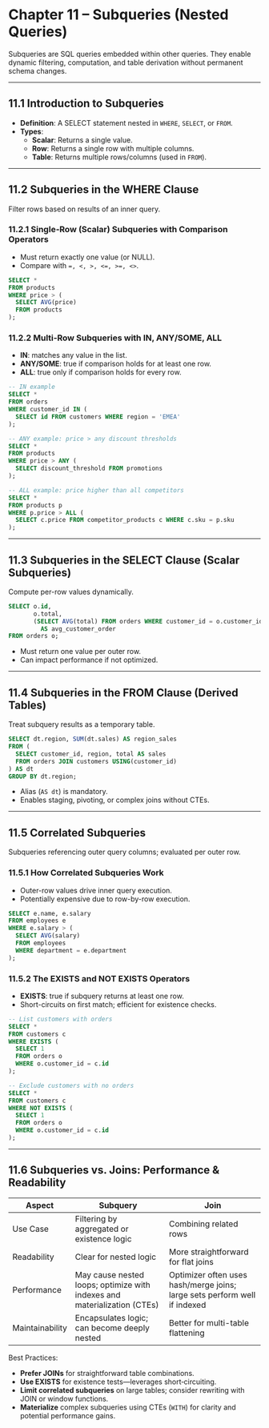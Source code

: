 # Chapter 11 – Subqueries (Nested Queries)  
Subqueries are SQL queries embedded within other queries. They enable dynamic filtering, computation, and table derivation without permanent schema changes.

---

## 11.1 Introduction to Subqueries  
- **Definition**: A SELECT statement nested in `WHERE`, `SELECT`, or `FROM`.  
- **Types**:  
  - **Scalar**: Returns a single value.  
  - **Row**: Returns a single row with multiple columns.  
  - **Table**: Returns multiple rows/columns (used in `FROM`).  

---

## 11.2 Subqueries in the WHERE Clause  
Filter rows based on results of an inner query.

### 11.2.1 Single‑Row (Scalar) Subqueries with Comparison Operators  
- Must return exactly one value (or NULL).  
- Compare with `=, <, >, <=, >=, <>`.  
```sql
SELECT *
FROM products
WHERE price > (
  SELECT AVG(price)
  FROM products
);
```

### 11.2.2 Multi‑Row Subqueries with IN, ANY/SOME, ALL  
- **IN**: matches any value in the list.  
- **ANY/SOME**: true if comparison holds for at least one row.  
- **ALL**: true only if comparison holds for every row.  
```sql
-- IN example
SELECT * 
FROM orders
WHERE customer_id IN (
  SELECT id FROM customers WHERE region = 'EMEA'
);

-- ANY example: price > any discount thresholds
SELECT * 
FROM products
WHERE price > ANY (
  SELECT discount_threshold FROM promotions
);

-- ALL example: price higher than all competitors
SELECT * 
FROM products p
WHERE p.price > ALL (
  SELECT c.price FROM competitor_products c WHERE c.sku = p.sku
);
```

---

## 11.3 Subqueries in the SELECT Clause (Scalar Subqueries)  
Compute per-row values dynamically.
```sql
SELECT o.id,
       o.total,
       (SELECT AVG(total) FROM orders WHERE customer_id = o.customer_id)
         AS avg_customer_order
FROM orders o;
```
- Must return one value per outer row.  
- Can impact performance if not optimized.

---

## 11.4 Subqueries in the FROM Clause (Derived Tables)  
Treat subquery results as a temporary table.
```sql
SELECT dt.region, SUM(dt.sales) AS region_sales
FROM (
  SELECT customer_id, region, total AS sales
  FROM orders JOIN customers USING(customer_id)
) AS dt
GROUP BY dt.region;
```
- Alias (`AS dt`) is mandatory.  
- Enables staging, pivoting, or complex joins without CTEs.

---

## 11.5 Correlated Subqueries  
Subqueries referencing outer query columns; evaluated per outer row.

### 11.5.1 How Correlated Subqueries Work  
- Outer-row values drive inner query execution.  
- Potentially expensive due to row-by-row execution.  
```sql
SELECT e.name, e.salary
FROM employees e
WHERE e.salary > (
  SELECT AVG(salary)
  FROM employees
  WHERE department = e.department
);
```

### 11.5.2 The EXISTS and NOT EXISTS Operators  
- **EXISTS**: true if subquery returns at least one row.  
- Short-circuits on first match; efficient for existence checks.  
```sql
-- List customers with orders
SELECT * 
FROM customers c
WHERE EXISTS (
  SELECT 1 
  FROM orders o 
  WHERE o.customer_id = c.id
);

-- Exclude customers with no orders
SELECT * 
FROM customers c
WHERE NOT EXISTS (
  SELECT 1 
  FROM orders o 
  WHERE o.customer_id = c.id
);
```

---

## 11.6 Subqueries vs. Joins: Performance & Readability  
| Aspect         | Subquery                                  | Join                                   |
|----------------|-------------------------------------------|----------------------------------------|
| Use Case       | Filtering by aggregated or existence logic| Combining related rows                 |
| Readability    | Clear for nested logic                    | More straightforward for flat joins    |
| Performance    | May cause nested loops; optimize with indexes and materialization (CTEs) | Optimizer often uses hash/merge joins; large sets perform well if indexed |
| Maintainability| Encapsulates logic; can become deeply nested | Better for multi-table flattening      |

Best Practices:  
- **Prefer JOINs** for straightforward table combinations.  
- **Use EXISTS** for existence tests—leverages short‑circuiting.  
- **Limit correlated subqueries** on large tables; consider rewriting with JOIN or window functions.  
- **Materialize** complex subqueries using CTEs (`WITH`) for clarity and potential performance gains.